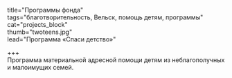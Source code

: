 title="Программы фонда"   
tags="благотворительность, Вельск, помощь детям, программы"  
cat="projects_block"  
thumb="twoteens.jpg"  
lead="Программа «Спаси детство»"  

+++   
Программа материальной адресной помощи детям из неблагополучных и малоимущих семей.
